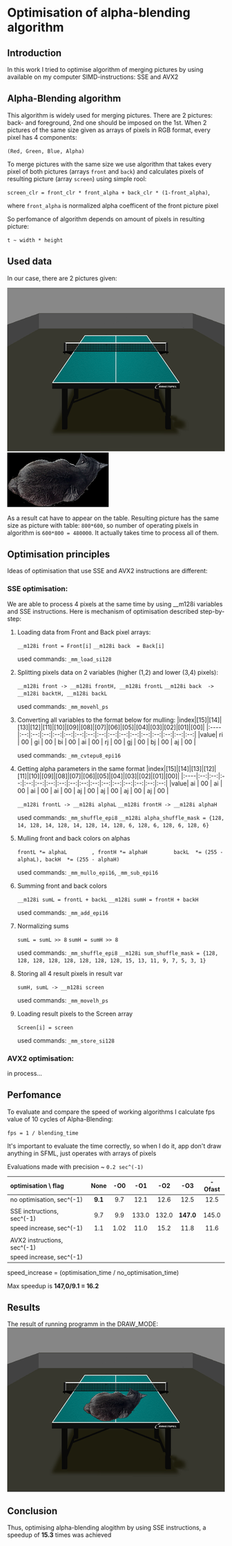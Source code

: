# Optimisation of alpha-blending algorithm

## Introduction
In this work I tried to optimise algorithm of merging pictures by using available on my computer SIMD-instructions: SSE and AVX2

## Alpha-Blending algorithm
This algorithm is widely used for merging pictures. There are 2 pictures: back- and foreground, 2nd one should be imposed on the 1st. When 2 pictures of the same size given as arrays of pixels in RGB format, every pixel has 4 components:

``(Red, Green, Blue, Alpha)``

To merge pictures with the same size we use algorithm that takes every pixel of both pictures (arrays ``front`` and ``back``) and calculates pixels of resulting picture (array ``screen``) using simple rool:

``screen_clr = front_clr * front_alpha + back_clr * (1-front_alpha)``,

where ``front_alpha`` is normalized alpha coefficent of the front picture pixel

So perfomance of algorithm depends on amount of pixels in resulting picture:

``t ~ width * height``

## Used data
In our case, there are 2 pictures given:

![Table](Pictures/Table.bmp)
![AskhatCat](Pictures/AskhatCat.bmp)

As a result cat have to appear on the table. Resulting picture has the same size as picture with table: ``800*600``, so number of operating pixels in algorithm is ``600*800 = 480000``. It actually takes time to process all of them.

## Optimisation principles
Ideas of optimisation that use SSE and AVX2 instructions are different:

### SSE optimisation:
We are able to process 4 pixels at the same time by using __m128i variables and SSE instructions. Here is mechanism of optimisation described step-by-step:

1) Loading data from Front and Back pixel arrays:

    ``__m128i front = Front[i]``
    ``__m128i back  = Back[i] ``

    used commands: ``_mm_load_si128``

2) Splitting pixels data on 2 variables (higher (1,2) and lower (3,4) pixels):

    ``__m128i front -> __m128i frontH, __m128i frontL``
    ``__m128i back  -> __m128i backtH, __m128i backL ``

    used commands: ``_mm_movehl_ps``

3) Converting all variables to the format  below for mulling:
    |index|[15]|[14]|[13]|[12]|[11]|[10]|[09]|[08]|[07]|[06]|[05]|[04]|[03]|[02]|[01]|[00]|
    |:----|:--:|:--:|:--:|:--:|:--:|:--:|:--:|:--:|:--:|:--:|:--:|:--:|:--:|:--:|:--:|:--:|
    |value| ri | 00 | gi | 00 | bi | 00 | ai | 00 | rj | 00 | gj | 00 | bj | 00 | aj | 00 |

    used commands: ``_mm_cvtepu8_epi16``

4) Getting alpha parameters in the same format
    |index|[15]|[14]|[13]|[12]|[11]|[10]|[09]|[08]|[07]|[06]|[05]|[04]|[03]|[02]|[01]|[00]|
    |:----|:--:|:--:|:--:|:--:|:--:|:--:|:--:|:--:|:--:|:--:|:--:|:--:|:--:|:--:|:--:|:--:|
    |value| ai | 00 | ai | 00 | ai | 00 | ai | 00 | aj | 00 | aj | 00 | aj | 00 | aj | 00 |

    ``__m128i frontL -> __m128i alphaL``
    ``__m128i frontH -> __m128i alphaH``

    used commands: ``_mm_shuffle_epi8``
    ``__m128i alpha_shuffle_mask = {128, 14, 128, 14, 128, 14, 128, 14, 128, 6, 128, 6, 128, 6, 128, 6}``

5) Mulling front and back colors on alphas

    ``frontL *= alphaL        , frontH *= alphaH        ``
    ``backL  *= (255 - alphaL), backH  *= (255 - alphaH)``

    used commands: ``_mm_mullo_epi16``, ``_mm_sub_epi16``

6) Summing front and back colors

    ``__m128i sumL = frontL + backL``
    ``__m128i sumH = frontH + backH``

    used commands: ``_mm_add_epi16``

7) Normalizing sums

    ``sumL = sumL >> 8``
    ``sumH = sumH >> 8``

    used commands: ``_mm_shuffle_epi8``
    ``__m128i sum_shuffle_mask = {128, 128, 128, 128, 128, 128, 128, 128, 15, 13, 11, 9, 7, 5, 3, 1}``

8) Storing all 4 result pixels in result var

    ``sumH, sumL -> __m128i screen``

    used commands: ``_mm_movelh_ps``

9) Loading result pixels to the Screen array

    ``Screen[i] = screen``

    used commands: ``_mm_store_si128``

### AVX2 optimisation:
in process...

## Perfomance
To evaluate and compare the speed of working algorithms I calculate fps value of 10 cycles of Alpha-Blending:

``fps = 1 / blending_time``

It's important to evaluate the time correctly, so when I do it, app don't draw anything in SFML, just operates with arrays of pixels

Evaluations made with precision ~ ``0.2 sec^(-1)``

|optimisation \ flag        |None   |-O0 |-O1  |-O2  |-O3      |-Ofast|
|:--------------------------|:-----:|:--:|:---:|:---:|:-------:|:----:|
|no optimisation,   sec^(-1)|**9.1**|9.7 |12.1 |12.6 |12.5     |12.5  |
|                           |       |    |     |     |         |      |
|SSE inctructions,  sec^(-1)|9.7    |9.9 |133.0|132.0|**147.0**|145.0 |
|speed increase,    sec^(-1)|1.1    |1.02|11.0 |15.2 |11.8     |11.6  |
|                           |       |    |     |     |         |      |
|AVX2 instructions, sec^(-1)|       |    |     |     |         |      |
|speed increase,    sec^(-1)|       |    |     |     |         |      |

speed_increase = (optimisation_time / no_optimisation_time)

Max speedup is **147,0/9.1 = 16.2**

## Results

The result of running programm in the DRAW_MODE:
![Result](Pictures/Result.png)

## Conclusion
Thus, optimising alpha-blending alogithm by using SSE instructions, a speedup of **15.3** times was achieved
